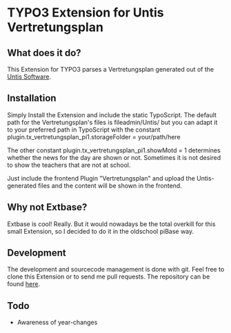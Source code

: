 # TYPO3 Extension for Untis Vertretungsplan

## What does it do?

This Extension for TYPO3 parses a Vertretungsplan generated out of the [Untis Software](http://www.grupet.at/de/produkte/untis/uebersicht_untis.php).

## Installation

Simply Install the Extension and include the static TypoScript.
The default path for the Vertretungsplan's files is fileadmin/Untis/ but you can adapt it to your preferred path in TypoScript with the constant
plugin.tx_vertretungsplan_pi1.storageFolder = your/path/here

The other constant
plugin.tx_vertretungsplan_pi1.showMotd = 1
determines whether the news for the day are shown or not. Sometimes it is not desired to show the teachers that are not at school.

Just include the frontend Plugin "Vertretungsplan" and upload the Untis-generated files and the content will be shown in the frontend.

## Why not Extbase?

Extbase is cool! Really. But it would nowadays be the total overkill for this small Extension, so I decided to do it in the oldschool piBase way.

## Development

The development and sourcecode management is done with git. Feel free to clone this Extension or to send me pull requests.
The repository can be found [here](https://github.com/ipf/Vertretungsplan).

## Todo

* Awareness of year-changes